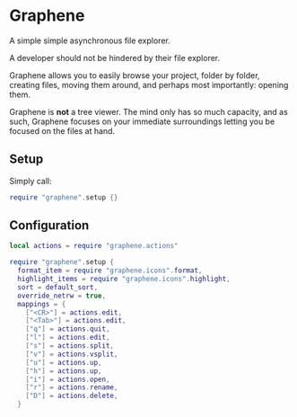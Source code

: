 # Graphene

A simple simple asynchronous file explorer.

A developer should not be hindered by their file explorer.

Graphene allows you to easily browse your project, folder by folder, creating
files, moving them around, and perhaps most importantly: opening them.

Graphene is **not** a tree viewer. The mind only has so much capacity, and as
such, Graphene focuses on your immediate surroundings letting you be focused on
the files at hand.

## Setup
Simply call:

```lua
require "graphene".setup {}
```

## Configuration
```lua
local actions = require "graphene.actions"

require "graphene".setup {
  format_item = require "graphene.icons".format,
  highlight_items = require "graphene.icons".highlight,
  sort = default_sort,
  override_netrw = true,
  mappings = {
    ["<CR>"] = actions.edit,
    ["<Tab>"] = actions.edit,
    ["q"] = actions.quit,
    ["l"] = actions.edit,
    ["s"] = actions.split,
    ["v"] = actions.vsplit,
    ["u"] = actions.up,
    ["h"] = actions.up,
    ["i"] = actions.open,
    ["r"] = actions.rename,
    ["D"] = actions.delete,
  }
```
